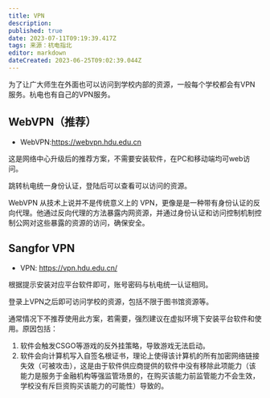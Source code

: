 ```yaml
---
title: VPN
description: 
published: true
date: 2023-07-11T09:19:39.417Z
tags: 来源：杭电指北
editor: markdown
dateCreated: 2023-06-25T09:02:39.044Z
---
```


为了让广大师生在外面也可以访问到学校内部的资源，一般每个学校都会有VPN服务。杭电也有自己的VPN服务。

## WebVPN（推荐）

- WebVPN:<https://webvpn.hdu.edu.cn>

这是网络中心升级后的推荐方案，不需要安装软件，在PC和移动端均可web访问。

跳转杭电统一身份认证，登陆后可以查看可以访问的资源。

WebVPN 从技术上说并不是传统意义上的 VPN，更像是是一种带有身份认证的反向代理。他通过反向代理的方法暴露内网资源，并通过身份认证和访问控制机制控制公网对这些暴露的资源的访问，确保安全。

## Sangfor VPN

- VPN:  <https://vpn.hdu.edu.cn/>

根据提示安装对应平台软件即可，账号密码与杭电统一认证相同。

登录上VPN之后即可访问学校的资源，包括不限于图书馆资源等。

通常情况下不推荐使用此方案，若需要，强烈建议在虚拟环境下安装平台软件和使用。原因包括：

1. 软件会触发CSGO等游戏的反外挂策略，导致游戏无法启动。
2. 软件会向计算机写入自签名根证书，理论上使得该计算机的所有加密网络链接失效（可被攻击），这是由于软件供应商提供的软件中没有移除此项能力（该能力是服务于金融机构等强监管场景的，在购买该能力前监管能力不会生效，学校没有斥巨资购买该能力的可能性）导致的。